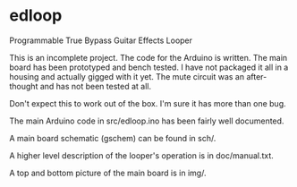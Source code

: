 edloop
======

Programmable True Bypass Guitar Effects Looper

This is an incomplete project. The code for the Arduino is written. The main board has been prototyped and bench tested. I have not packaged it all in a housing and actually gigged with it yet. The mute circuit was an after-thought and has not been tested at all.

Don't expect this to work out of the box. I'm sure it has more than one bug.

The main Arduino code in src/edloop.ino has been fairly well documented.

A main board schematic (gschem) can be found in sch/.

A higher level description of the looper's operation is in doc/manual.txt.

A top and bottom picture of the main board is in img/.
